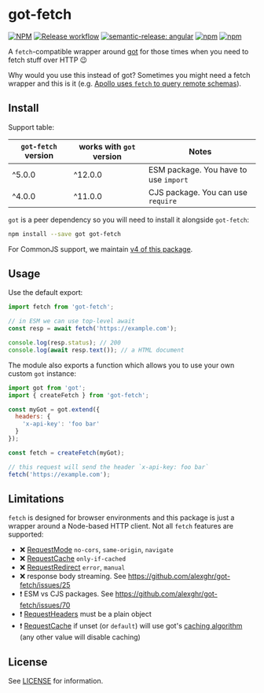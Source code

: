 # got-fetch

[![NPM](https://img.shields.io/npm/l/got-fetch)](https://github.com/alexghr/got-fetch/blob/main/LICENSE)
[![Release workflow](https://github.com/alexghr/got-fetch/actions/workflows/release.yml/badge.svg)](https://github.com/alexghr/got-fetch/actions/workflows/release.yml)
[![semantic-release: angular](https://img.shields.io/badge/semantic--release-angular-e10079?logo=semantic-release)](https://github.com/semantic-release/semantic-release)
[![npm](https://img.shields.io/npm/v/got-fetch)](https://www.npmjs.com/package/got-fetch)
[![npm](https://img.shields.io/npm/dm/got-fetch)](https://npmcharts.com/compare/got-fetch?interval=30&log=false)

A `fetch`-compatible wrapper around [got] for those times when you need to
fetch stuff over HTTP 😉

Why would you use this instead of got? Sometimes you might need a fetch
wrapper and this is it (e.g. [Apollo uses `fetch` to query remote schemas]).

## Install

Support table:

|`got-fetch` version|works with `got` version|Notes                                |
|-------------------|------------------------|-------------------------------------|
|^5.0.0             |^12.0.0                 |ESM package. You have to use `import`|
|^4.0.0             |^11.0.0                 |CJS package. You can use `require`   |

`got` is a peer dependency so you will need to install it alongside `got-fetch`:

```sh
npm install --save got got-fetch
```

For CommonJS support, we maintain [v4 of this package](https://github.com/alexghr/got-fetch/tree/4.x).

## Usage

Use the default export:

```js
import fetch from 'got-fetch';

// in ESM we can use top-level await
const resp = await fetch('https://example.com');

console.log(resp.status); // 200
console.log(await resp.text()); // a HTML document
```

The module also exports a function which allows you to use your own custom
`got` instance:

```js
import got from 'got';
import { createFetch } from 'got-fetch';

const myGot = got.extend({
  headers: {
    'x-api-key': 'foo bar'
  }
});

const fetch = createFetch(myGot);

// this request will send the header `x-api-key: foo bar`
fetch('https://example.com');
```

## Limitations

`fetch` is designed for browser environments and this package is just a wrapper
around a Node-based HTTP client. Not all `fetch` features are supported:
- ❌ [RequestMode] `no-cors`, `same-origin`, `navigate`
- ❌ [RequestCache] `only-if-cached`
- ❌ [RequestRedirect] `error`, `manual`
- ❌ response body streaming. See https://github.com/alexghr/got-fetch/issues/25
- ❗ ESM vs CJS packages. See https://github.com/alexghr/got-fetch/issues/70
- ❗ [RequestHeaders] must be a plain object
- ❗ [RequestCache] if unset (or `default`) will use got's [caching algorithm]
  (any other value will disable caching)

## License

See [LICENSE] for information.

[got]: https://github.com/sindresorhus/got
[LICENSE]: ./LICENSE

[RequestMode]: https://fetch.spec.whatwg.org/#concept-request-mode
[RequestCache]: https://fetch.spec.whatwg.org/#concept-request-cache-mode
[RequestRedirect]: https://fetch.spec.whatwg.org/#concept-request-redirect-mode
[RequestHeaders]: https://fetch.spec.whatwg.org/#ref-for-concept-request-header-list
[caching algorithm]: https://github.com/sindresorhus/got/tree/f59a5638b93c450dc722848b58b09a44f730a66f#cache-adapters
[Apollo uses `fetch` to query remote schemas]: https://www.apollographql.com/docs/graphql-tools/remote-schemas/
